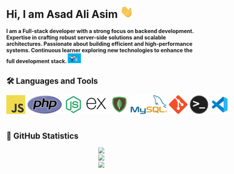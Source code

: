<h1>
Hi, I am Asad Ali Asim
<img src="./gifs/wave.gif" width="35">
</h1>
<b>  
I am a Full-stack developer with a strong focus on backend development. Expertise in crafting robust server-side solutions and scalable architectures. Passionate about building efficient and high-performance systems. Continuous learner exploring new technologies to enhance the full development stack.
<img src="./gifs/coder.gif" width="35">
</b>

<h2>🛠 <b>Languages and Tools</b></h2>
<div style="display:flex;gap:5px;">
  <img src="./icons/javascript.png" height='50px'>
  <img src="./icons/new-php-logo.svg" height='50px'>
  <img src="./icons/nodejs.svg" height='50px'>
  <img src="./icons/expressjs.svg"height='50px'>
  <img src="./icons/mongodb.svg" height='50px'>
  <img src="./icons/mysql-official.svg" height='50px'>
  <img src="./icons/git.svg" height='50px'>
  <img src="./icons/terminal.png" height='50px'>
 
  <img src="./icons/vs.svg" height='50px'>
  
</div>
<br />

<h2>🚀 <b>GitHub Statistics</b></h2>

<div align="center">
  <img src="https://github-profile-summary-cards.vercel.app/api/cards/profile-details?username=asadaliasim&count_private=true&theme=dracula"/>
  <div align="center">
    <img src="https://github-readme-stats-eight-theta.vercel.app/api?username=asadaliasim&show_icons=true&include_all_commits=true&count_private=true&hide_border=true&theme=dracula" height="200rem"/>
  </div>
  <div align="center">
    <img src="https://streak-stats.demolab.com/?user=asadaliasim&count_private=true&theme=react&border_radius=10" height="200rem"/>
  </div>
</div>
<br />

<br />
